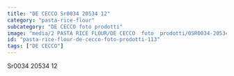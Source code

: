```yaml
---
title: "DE CECCO Sr0034 20534 12"
category: "pasta-rice-flour"
subcategory: "DE CECCO foto prodotti"
image: "media/2 PASTA RICE FLOUR/DE CECCO  foto  prodotti/0SR0034-20534-12.jpg"
id: "pasta-rice-flour-de-cecco-foto-prodotti-113"
tags: ["DE CECCO"]
---
```


Sr0034 20534 12
